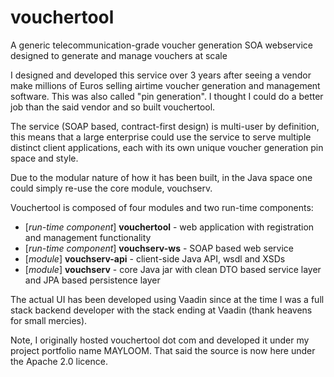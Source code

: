 # vouchertool
A generic telecommunication-grade voucher generation SOA webservice designed to generate and manage vouchers at scale

I designed and developed this service over 3 years after seeing a vendor make millions of Euros selling airtime voucher generation 
and management software. This was also called "pin generation". I thought I could do a better job than the said vendor and so built 
vouchertool.

The service (SOAP based, contract-first design) is multi-user by definition, this means that a large enterprise could use the service 
to serve multiple distinct client applications, each with its own unique voucher generation pin space and style.

Due to the modular nature of how it has been built, in the Java space one could simply re-use the core module, vouchserv.

Vouchertool is composed of four modules and two run-time components:

 * [*run-time component*] **vouchertool** - web application with registration and management functionality
 * [*run-time component*] **vouchserv-ws** - SOAP based web service
 * [*module*] **vouchserv-api** - client-side Java API, wsdl and XSDs 
 * [*module*] **vouchserv** - core Java jar with clean DTO based service layer and JPA based persistence layer

The actual UI has been developed using Vaadin since at the time I was a full stack backend developer with the stack ending at Vaadin 
(thank heavens for small mercies).

Note, I originally hosted vouchertool dot com and developed it under my project portfolio name MAYLOOM. That said the 
source is now here under the Apache 2.0 licence.   
